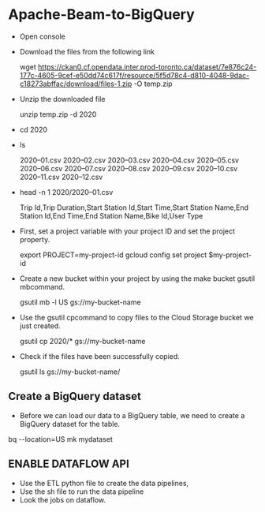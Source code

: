 # Apache-Beam-to-BigQuery
- Open console
- Download the files from the following link

  wget https://ckan0.cf.opendata.inter.prod-toronto.ca/dataset/7e876c24-177c-4605-9cef-e50dd74c617f/resource/5f5d78c4-d810-4048-9dac-c18273abffac/download/files-1.zip -O temp.zip
- Unzip the downloaded file

  unzip temp.zip -d 2020
- cd 2020
- ls

  2020–01.csv 2020–02.csv 2020–03.csv 2020–04.csv 2020–05.csv 2020–06.csv 2020–07.csv 2020–08.csv 2020–09.csv 2020–10.csv 2020–11.csv 2020–12.csv
  
 - head -n 1 2020/2020–01.csv

   Trip Id,Trip Duration,Start Station Id,Start Time,Start Station Name,End Station Id,End Time,End Station Name,Bike Id,User Type
   
 -  First, set a project variable with your project ID and set the project property.
    
    export PROJECT=my-project-id
    gcloud config set project $my-project-id
    
-  Create a new bucket within your project by using the make bucket gsutil mbcommand.

   gsutil mb -l US gs://my-bucket-name
   
-  Use the gsutil cpcommand to copy files to the Cloud Storage bucket we just created.

   gsutil cp 2020/* gs://my-bucket-name
   
-  Check if the files have been successfully copied.

   gsutil ls gs://my-bucket-name/
   
## Create a BigQuery dataset

-  Before we can load our data to a BigQuery table, we need to create a BigQuery dataset for the table.

bq --location=US mk mydataset

## ENABLE DATAFLOW API
-  Use the ETL python file to create the data pipelines,
-  Use the sh file to run the data pipeline
-  Look the jobs on dataflow.


